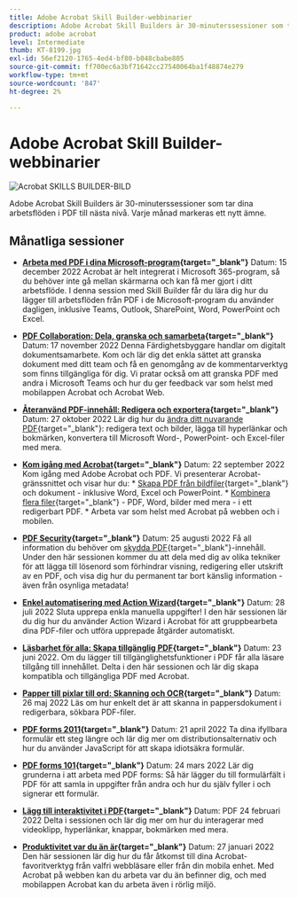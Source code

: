 ```yaml
---
title: Adobe Acrobat Skill Builder-webbinarier
description: Adobe Acrobat Skill Builders är 30-minuterssessioner som tar PDF-arbetsflödena till nästa nivå
product: adobe acrobat
level: Intermediate
thumb: KT-8199.jpg
exl-id: 56ef2120-1765-4ed4-bf80-b048cbabe805
source-git-commit: ff700ec6a3bf71642cc27540064ba1f48874e279
workflow-type: tm+mt
source-wordcount: '847'
ht-degree: 2%

---
```


# Adobe Acrobat Skill Builder-webbinarier

![Acrobat SKILLS BUILDER-BILD](../assets/sbacrobatwebinars.png)

Adobe Acrobat Skill Builders är 30-minuterssessioner som tar dina arbetsflöden i PDF till nästa nivå. Varje månad markeras ett nytt ämne.

## Månatliga sessioner

* **[Arbeta med PDF i dina Microsoft-program](https://adobe-acrobat-skill-builder.joinus.adobeevents.com/attendease/networking/experience/f7e3961b-e322-4253-bfa4-ff1957a08d99/c1111644-e958-41bf-ad6e-dffafafa7fa0){target=&quot;_blank&quot;}**
Datum: 15 december 2022 Acrobat är helt integrerat i Microsoft 365-program, så du behöver inte gå mellan skärmarna och kan få mer gjort i ditt arbetsflöde. I denna session med Skill Builder får du lära dig hur du lägger till arbetsflöden från PDF i de Microsoft-program du använder dagligen, inklusive Teams, Outlook, SharePoint, Word, PowerPoint och Excel.

* **[PDF Collaboration: Dela, granska och samarbeta](https://adobe-acrobat-skill-builder.joinus.adobeevents.com/attendease/networking/experience/d1eb8544-6268-4855-8500-2370b1e68045/0dd92858-0587-49f4-be60-8d48c140ef39){target=&quot;_blank&quot;}**
Datum: 17 november 2022 Denna Färdighetsbyggare handlar om digitalt dokumentsamarbete. Kom och lär dig det enkla sättet att granska dokument med ditt team och få en genomgång av de kommentarverktyg som finns tillgängliga för dig. Vi pratar också om att granska PDF med andra i Microsoft Teams och hur du ger feedback var som helst med mobilappen Acrobat och Acrobat Web.

* **[Återanvänd PDF-innehåll: Redigera och exportera](https://adobe-acrobat-skill-builder.joinus.adobeevents.com/attendease/networking/experience/68a9bbf2-91ca-40f0-baa1-812dd0730e0b/48c2399c-7392-4d7d-ba51-f623dead313a){target=&quot;_blank&quot;}**
Datum: 27 oktober 2022 Lär dig hur du [ändra ditt nuvarande PDF](https://www.adobe.com/sv/acrobat/online/pdf-editor.html){target=&quot;_blank&quot;}: redigera text och bilder, lägga till hyperlänkar och bokmärken, konvertera till Microsoft Word-, PowerPoint- och Excel-filer med mera.

* **[Kom igång med Acrobat](https://adobe-acrobat-skill-builder.joinus.adobeevents.com/attendease/networking/experience/360c9159-3f6f-47ae-8320-d0ad391883e1/e54db15b-af50-40ff-a274-6e927a22c6e7){target=&quot;_blank&quot;}**
Datum: 22 september 2022 Kom igång med Adobe Acrobat och PDF. Vi presenterar Acrobat-gränssnittet och visar hur du: * [Skapa PDF från bildfiler](https://www.adobe.com/se/acrobat/online/convert-pdf.html){target=&quot;_blank&quot;} och dokument - inklusive Word, Excel och PowerPoint. * [Kombinera flera filer](https://www.adobe.com/se/acrobat/online/merge-pdf.html){target=&quot;_blank&quot;} - PDF, Word, bilder med mera - i ett redigerbart PDF. * Arbeta var som helst med Acrobat på webben och i mobilen.

* **[PDF Security](https://adobe-acrobat-skill-builder.joinus.adobeevents.com/attendease/networking/experience/ad3778d2-f2c3-4966-98ed-8b1bb90e4b2b/180ad785-1b5b-4c80-80ab-1df345f082ff){target=&quot;_blank&quot;}**
Datum: 25 augusti 2022 Få all information du behöver om [skydda PDF](https://www.adobe.com/se/acrobat/online/password-protect-pdf.html){target=&quot;_blank&quot;}-innehåll. Under den här sessionen kommer du att dela med dig av olika tekniker för att lägga till lösenord som förhindrar visning, redigering eller utskrift av en PDF, och visa dig hur du permanent tar bort känslig information - även från osynliga metadata!

* **[Enkel automatisering med Action Wizard](https://adobe-acrobat-skill-builder.joinus.adobeevents.com/attendease/networking/experience/45ef14f7-e5e4-4fe0-ba26-905adac092a2/24bf421e-f489-47dc-a5a4-d8d70858348c){target=&quot;_blank&quot;}**
Datum: 28 juli 2022 Sluta upprepa enkla manuella uppgifter! I den här sessionen lär du dig hur du använder Action Wizard i Acrobat för att gruppbearbeta dina PDF-filer och utföra upprepade åtgärder automatiskt.

* **[Läsbarhet för alla: Skapa tillgänglig PDF](https://adobe-acrobat-skill-builder.joinus.adobeevents.com/attendease/networking/experience/18c111bd-9c63-4636-a4fd-8dc045a20423/8484f6c9-e2c9-4e1c-8d03-c2ca1d4db77c){target=&quot;_blank&quot;}**
Datum: 23 juni 2022. Om du lägger till tillgänglighetsfunktioner i PDF får alla läsare tillgång till innehållet. Delta i den här sessionen och lär dig skapa kompatibla och tillgängliga PDF med Acrobat.

* **[Papper till pixlar till ord: Skanning och OCR](https://adobe-acrobat-skill-builder.joinus.adobeevents.com/attendease/networking/experience/db1178ff-fd0e-4429-9a91-dae080cac9c3/611fa8dd-1b65-4135-800b-feb61541615f){target=&quot;_blank&quot;}**
Datum: 26 maj 2022 Läs om hur enkelt det är att skanna in pappersdokument i redigerbara, sökbara PDF-filer.

* **[PDF forms 2011](https://adobe-acrobat-skill-builder.joinus.adobeevents.com/attendease/networking/experience/e05d5e32-598e-49a2-b847-a06207dcbfd7/39c070e1-4ef4-4fc2-aa1e-bf89fb59215e){target=&quot;_blank&quot;}**
Datum: 21 april 2022 Ta dina ifyllbara formulär ett steg längre och lär dig mer om distributionsalternativ och hur du använder JavaScript för att skapa idiotsäkra formulär.

* **[PDF forms 101](https://adobe-acrobat-skill-builder.joinus.adobeevents.com/attendease/networking/experience/c7f08842-3d62-4b98-bb2a-029feef13621/5f8f1f46-c321-4fba-8c49-4b89d3de6d36){target=&quot;_blank&quot;}**
Datum: 24 mars 2022 Lär dig grunderna i att arbeta med PDF forms: Så här lägger du till formulärfält i PDF för att samla in uppgifter från andra och hur du själv fyller i och signerar ett formulär.

* **[Lägg till interaktivitet i PDF](https://adobe-acrobat-skill-builder.joinus.adobeevents.com/attendease/networking/experience/c3150e33-0164-4f94-ac46-aec99b843291/14ea3de0-529f-4c79-9020-cd0a4f98aab0){target=&quot;_blank&quot;}**
Datum: PDF 24 februari 2022 Delta i sessionen och lär dig mer om hur du interagerar med videoklipp, hyperlänkar, knappar, bokmärken med mera.

* **[Produktivitet var du än är](https://adobe-acrobat-skill-builder.joinus.adobeevents.com/attendease/networking/experience/99e0622a-adf9-4a8b-918f-fd4f4b3a3235/53620704-6da7-4b88-97da-a1f9f0fff3f4){target=&quot;_blank&quot;}**
Datum: 27 januari 2022 Den här sessionen lär dig hur du får åtkomst till dina Acrobat-favoritverktyg från valfri webbläsare eller från din mobila enhet. Med Acrobat på webben kan du arbeta var du än befinner dig, och med mobilappen Acrobat kan du arbeta även i rörlig miljö.